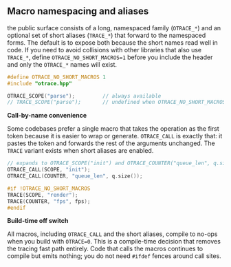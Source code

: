 ## Macro namespacing and aliases

the public surface consists of a long, namespaced family (`OTRACE_*`) and an optional set of short aliases (`TRACE_*`) that forward to the namespaced forms. The default is to expose both because the short names read well in code. If you need to avoid collisions with other libraries that also use `TRACE_*`, define `OTRACE_NO_SHORT_MACROS=1` before you include the header and only the `OTRACE_*` names will exist.
```cpp
#define OTRACE_NO_SHORT_MACROS 1
#include "otrace.hpp"

OTRACE_SCOPE("parse");         // always available
// TRACE_SCOPE("parse");       // undefined when OTRACE_NO_SHORT_MACROS=1
```
**Call-by-name convenience**

Some codebases prefer a single macro that takes the operation as the first token because it is easier to wrap or generate. `OTRACE_CALL` is exactly that: it pastes the token and forwards the rest of the arguments unchanged. The `TRACE` variant exists when short aliases are enabled.
```cpp
// expands to OTRACE_SCOPE("init") and OTRACE_COUNTER("queue_len", q.size())
OTRACE_CALL(SCOPE, "init");
OTRACE_CALL(COUNTER, "queue_len", q.size());

#if !OTRACE_NO_SHORT_MACROS
TRACE(SCOPE, "render");
TRACE(COUNTER, "fps", fps);
#endif
```
**Build-time off switch**

All macros, including `OTRACE_CALL` and the short aliases, compile to no-ops when you build with `OTRACE=0`. This is a compile-time decision that removes the tracing fast path entirely. Code that calls the macros continues to compile but emits nothing; you do not need `#ifdef` fences around call sites.
